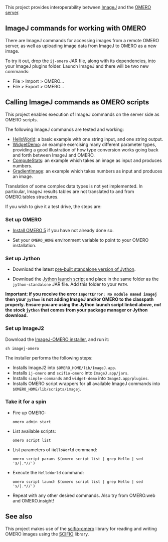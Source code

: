 This project provides interoperability between
[ImageJ](http://developer.imagej.net/) and the
[OMERO server](https://www.openmicroscopy.org/site/support/omero5/).

## ImageJ commands for working with OMERO

There are ImageJ commands for accessing images from a remote OMERO server,
as well as uploading image data from ImageJ to OMERO as a new image.

To try it out, drop the `ij-omero` JAR file, along with its dependencies, into
your ImageJ plugins folder. Launch ImageJ and there will be two new commands:

* File > Import > OMERO...
* File > Export > OMERO...

## Calling ImageJ commands as OMERO scripts

This project enables execution of ImageJ commands on the server side as OMERO
scripts.

The following ImageJ commands are tested and working:

* [HelloWorld](https://github.com/imagej/imagej-tutorials/blob/0bbd12e3/simple-commands/src/main/java/HelloWorld.java):
  a basic example with one string input, and one string output.
* [WidgetDemo](https://github.com/imagej/imagej-tutorials/blob/0bbd12e3/widget-demo/src/main/java/WidgetDemo.java):
  an example exercising many different parameter types, providing a good
  illustration of how type conversion works going back and forth between ImageJ
  and OMERO.
* [ComputeStats](https://github.com/imagej/imagej-tutorials/blob/0bbd12e3/simple-commands/src/main/java/ComputeStats.java):
  an example which takes an image as input and produces numbers.
* [GradientImage](https://github.com/imagej/imagej-tutorials/blob/0bbd12e3/simple-commands/src/main/java/GradientImage.java):
  an example which takes numbers as input and produces an image.

Translation of some complex data types is not yet implemented. In particular,
ImageJ results tables are not translated to and from OMERO.tables structures.

If you wish to give it a test drive, the steps are:

### Set up OMERO

*   [Install OMERO 5](http://www.openmicroscopy.org/site/support/omero5/sysadmins/unix/server-installation.html)
    if you have not already done so.

*   Set your `OMERO_HOME` environment variable to point to your OMERO
    installation.

### Set up Jython

*   Download the latest
    [pre-built standalone version of Jython](http://jython.org/downloads.html).

*   Download the [Jython launch script](bin/jython) and place in the same
    folder as the `jython-standalone` JAR file. Add this folder to your `PATH`.

__Important: if you receive the error `ImportError: No module named imagej` then your `jython` is not adding ImageJ and/or OMERO to the classpath properly. Ensure you are using the Jython launch script linked above, *not* the stock `jython` that comes from your package manager or Jython download.__

### Set up ImageJ2

Download the [ImageJ-OMERO installer](bin/imagej-omero), and run it:

```shell
sh imagej-omero
```

The installer performs the following steps:

*   Installs ImageJ2 into `$OMERO_HOME/lib/ImageJ.app`.
*   Installs `ij-omero` and `scifio-omero` into `ImageJ.app/jars`.
*   Installs `simple-commands` and `widget-demo` into `ImageJ.app/plugins`.
*   Installs OMERO script wrappers for all available ImageJ commands into
    `$OMERO_HOME/lib/scripts/imagej`.

### Take it for a spin

*   Fire up OMERO:

    ```shell
    omero admin start
    ```

*   List available scripts:

    ```shell
    omero script list
    ```

*   List parameters of `HelloWorld` command:

    ```shell
    omero script params $(omero script list | grep Hello | sed 's/|.*//')
    ```

*   Execute the `HelloWorld` command:

    ```shell
    omero script launch $(omero script list | grep Hello | sed 's/|.*//')
    ```

*   Repeat with any other desired commands.
    Also try from OMERO.web and OMERO.insight!

## See also

This project makes use of the
[scifio-omero](https://github.com/scifio/scifio-omero) library for reading and
writing OMERO images using the [SCIFIO](http://scif.io/) library.
